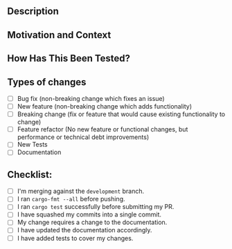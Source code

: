 <!--- Provide a general summary of your changes in the Title above -->

## Description
<!--- Describe your changes in detail -->

## Motivation and Context
<!--- Why is this change required? What problem does it solve? -->
<!--- If it fixes an open issue, please link to the issue here. -->

## How Has This Been Tested?
<!--- Please describe in detail how you tested your changes. -->
<!--- Include details of your testing environment, and the tests you ran to -->
<!--- see how your change affects other areas of the code, etc. -->

## Types of changes
<!--- What types of changes does your code introduce? Put an `x` in all the boxes that apply: -->
* [ ] Bug fix (non-breaking change which fixes an issue)
* [ ] New feature (non-breaking change which adds functionality)
* [ ] Breaking change (fix or feature that would cause existing functionality to change)
* [ ] Feature refactor (No new feature or functional changes, but performance or technical debt improvements)
* [ ] New Tests
* [ ] Documentation

## Checklist:
<!--- Go over all the following points, and put an `x` in all the boxes that apply. -->
* [ ] I'm merging against the `development` branch.
* [ ] I ran `cargo-fmt --all` before pushing.
* [ ] I ran `cargo test` successfully before submitting my PR.
* [ ] I have squashed my commits into a single commit.
* [ ] My change requires a change to the documentation.
* [ ] I have updated the documentation accordingly.
* [ ] I have added tests to cover my changes.
